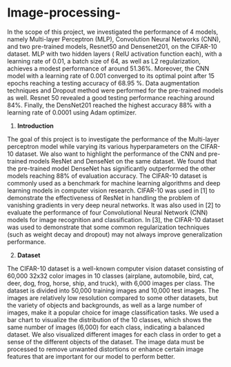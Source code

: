 # Image-processing-


In the scope of this project, we investigated the performance of 4 models, namely Multi-layer Perceptron
(MLP), Convolution Neural Networks (CNN), and two pre-trained models, Resnet50 and Densenet201,
on the CIFAR-10 dataset. MLP with two hidden layers ( RelU activation function each), with a learning
rate of 0.01, a batch size of 64, as well as L2 regularization, achieves a modest performance of around
51.36%. Moreover, the CNN model with a learning rate of 0.001 converged to its optimal point after 15
epochs reaching a testing accuracy of 68.95 %. Data augmentation techniques and Dropout method were
performed for the pre-trained models as well. Resnet 50 revealed a good testing performance reaching
around 84%. Finally, the DensNet201 reached the highest accuracy 88% with a learning rate of 0.0001
using Adam optimizer.



1.  **Introduction**


The goal of this project is to investigate the performance of the Multi-layer perceptron model while varying
its various hyperparameters on the CIFAR-10 dataset. We also want to highlight the performance of the
CNN and pre-trained models ResNet and DenseNet on the same dataset. We found that the pre-trained
model DenseNet has significantly outperformed the other models reaching 88% of evaluation accuracy. The
CIFAR-10 dataset is commonly used as a benchmark for machine learning algorithms and deep learning
models in computer vision research. CIFAR-10 was used in [1] to demonstrate the effectiveness of ResNet
in handling the problem of vanishing gradients in very deep neural networks. It was also used in [2] to
evaluate the performance of four Convolutional Neural Network (CNN) models for image recognition and
classification. In [3], the CIFAR-10 dataset was used to demonstrate that some common regularization
techniques (such as weight decay and dropout) may not always improve generalization performance.


2.  **Dataset**


The CIFAR-10 dataset is a well-known computer vision dataset consisting of 60,000 32x32 color images
in 10 classes (airplane, automobile, bird, cat, deer, dog, frog, horse, ship, and truck), with 6,000 images
per class. The dataset is divided into 50,000 training images and 10,000 test images.
The images are relatively low resolution compared to some other datasets, but the variety of objects and
backgrounds, as well as a large number of images, make it a popular choice for image classification tasks.
We used a bar chart to visualize the distribution of the 10 classes, which shows the same number of images
(6,000) for each class, indicating a balanced dataset. We also visualized different images for each class in
order to get a sense of the different objects of the dataset. The image data must be processed to remove
unwanted distortions or enhance certain image features that are important for our model to perform better.



